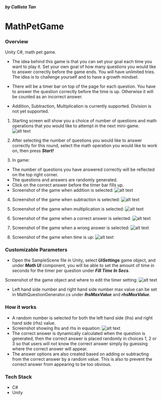 ##### by Callista Tan

# MathPetGame


### Overview

Unity C#, math pet game.

* The idea behind this game is that you can set your goal each time you want to play it. Set your own goal of how many questions you would like to answer correctly before the game ends. You will have unlimited tries. The idea is to challenge yourself and to have a growth mindset.

* There will be a timer bar on top of the page for each question. You have to answer the question correctly before the time is up. Otherwise it will be counted as an incorrect answer.

* Addition, Subtraction, Multiplication is currently supported. Division is not yet supported.


1. Starting screen will show you a choice of number of questions and math operations that you would like to attempt in the next mini-game.
![alt text](./Screenshots/MainMenu.png "Main Menu")


2. After selecting the number of questions you would like to answer correctly for this round, select the math operation you would like to work on, then press ***Start!***

3. In game: 
* The number of questions you have answered correctly will be reflected on the top right corner.
* The questions and answers are randomly generated.
* Click on the correct answer before the timer bar fills up.
* Screenshot of the game when addition is selected:
    ![alt text](./Screenshots/Add.png "Addition question")

4. Screenshot of the game when subtraction is selected:
    ![alt text](./Screenshots/Minus.png "Subtraction question")

5. Screenshot of the game when multiplication is selected:
    ![alt text](./Screenshots/Multiplication.png "Multiplication question")

6. Screenshot of the game when a correct answer is selected:
    ![alt text](./Screenshots/CorrectAns.png "Correct Answer")

7. Screenshot of the game when a wrong answer is selected:
    ![alt text](./Screenshots/WrongAns.png "Wrong Answer")

8. Screenshot of the game when time is up:
    ![ alt text](./Screenshots/TimesUp.png "Time is up")

### Customizable Parameters
* Open the SampleScene file in Unity, select ***UiSettings*** game object, and under ***Math UI*** component, you will be able to set the amount of time in seconds for the timer per question under ***Fill Time In Secs***.

Screenshot of the game object and where to edit the timer setting:
![ alt text](./Screenshots/CustomizableSettings.png "Customizable settings")

* Left hand side number and right hand side number max value can be set in MathQuestionGenerator.cs under ***lhsMaxValue*** and ***rhsMaxValue***.

### How it works
* A random number is selected for both the left hand side (lhs) and right hand side (rhs) value.
* Screenshot showing lhs and rhs in equation:
![ alt text](./Screenshots/HowItWorks.png "Screen showing lhs and rhs")
* The correct answer is dynamically calculated when the question is generated, then the correct answer is placed randomly in choices 1, 2 or 3 so that users will not know the correct answer simply by guessing where the correct answer will appear.
* The answer options are also created based on adding or subtracting from the correct answer by a random value. This is also to prevent the correct answer from appearing to be too obvious.

### Tech Stack
* C#
* Unity